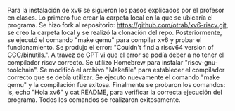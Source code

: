 Para la instalación de xv6 se sigueron los pasos explicados por el profesor en clases.
Lo primero fue crear la carpeta local en la que se ubicaría el programa.
Se hizo fork al repositorio: https://github.com/otrab/xv6-riscv.git, se creo la carpeta local y se realizó la clonación del repo.
Posteriormente, se ejecutó el comando "make qemu" para compilar xv6 y probar el funcionamiento.
Se produjo el error: "Couldn't find a riscv64 version of GCC/binutils.".
A travez de GPT vi que el error se podía deber a no tener el compilador riscv correcto.
Se utilizó Homebrew para instalar "riscv-gnu-toolchain".
Se modificó el archivo "Makefile" para establecer el compilador correcto que se debía utilizar.
Se ejecuto nuevamente el comando "make qemu" y la compilación fue exitosa.
Finalmente se probaron los comandos: ls, echo "Hola xv6" y cat README, para verificar la correcta ejecución del programa.
Todos los comandos se realizaron exitosamente.
